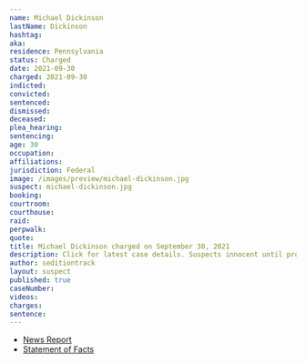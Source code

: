 ```yaml
---
name: Michael Dickinson
lastName: Dickinson
hashtag:
aka:
residence: Pennsylvania
status: Charged
date: 2021-09-30
charged: 2021-09-30
indicted:
convicted:
sentenced:
dismissed:
deceased:
plea_hearing:
sentencing:
age: 30
occupation:
affiliations:
jurisdiction: Federal
image: /images/preview/michael-dickinson.jpg
suspect: michael-dickinson.jpg
booking:
courtroom:
courthouse:
raid:
perpwalk:
quote:
title: Michael Dickinson charged on September 30, 2021
description: Click for latest case details. Suspects innocent until proven guilty.
author: seditiontrack
layout: suspect
published: true
caseNumber:
videos:
charges:
sentence:
---
```


- [News Report](https://www.inquirer.com/news/capitol-riot-arrest-michael-dickinson-philadelphia-20211006.html)
- [Statement of Facts](https://extremism.gwu.edu/sites/g/files/zaxdzs2191/f/Michael%20Dickinson%20Statement%20of%20Facts.pdf)
